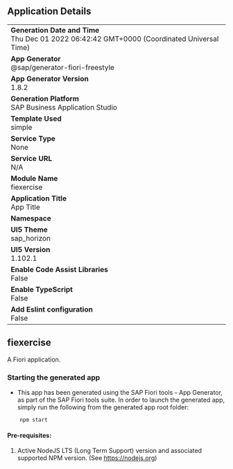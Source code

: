 ## Application Details
|               |
| ------------- |
|**Generation Date and Time**<br>Thu Dec 01 2022 06:42:42 GMT+0000 (Coordinated Universal Time)|
|**App Generator**<br>@sap/generator-fiori-freestyle|
|**App Generator Version**<br>1.8.2|
|**Generation Platform**<br>SAP Business Application Studio|
|**Template Used**<br>simple|
|**Service Type**<br>None|
|**Service URL**<br>N/A
|**Module Name**<br>fiexercise|
|**Application Title**<br>App Title|
|**Namespace**<br>|
|**UI5 Theme**<br>sap_horizon|
|**UI5 Version**<br>1.102.1|
|**Enable Code Assist Libraries**<br>False|
|**Enable TypeScript**<br>False|
|**Add Eslint configuration**<br>False|

## fiexercise

A Fiori application.

### Starting the generated app

-   This app has been generated using the SAP Fiori tools - App Generator, as part of the SAP Fiori tools suite.  In order to launch the generated app, simply run the following from the generated app root folder:

```
    npm start
```

#### Pre-requisites:

1. Active NodeJS LTS (Long Term Support) version and associated supported NPM version.  (See https://nodejs.org)


